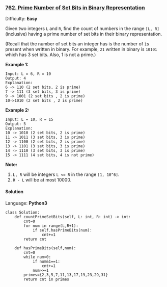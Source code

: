 ### [762\. Prime Number of Set Bits in Binary Representation](https://leetcode.com/problems/prime-number-of-set-bits-in-binary-representation/)

Difficulty: **Easy**


Given two integers `L` and `R`, find the count of numbers in the range `[L, R]` (inclusive) having a prime number of set bits in their binary representation.

(Recall that the number of set bits an integer has is the number of `1`s present when written in binary. For example, `21` written in binary is `10101` which has 3 set bits. Also, 1 is not a prime.)

**Example 1:**  

```
Input: L = 6, R = 10
Output: 4
Explanation:
6 -> 110 (2 set bits, 2 is prime)
7 -> 111 (3 set bits, 3 is prime)
9 -> 1001 (2 set bits , 2 is prime)
10->1010 (2 set bits , 2 is prime)
```

**Example 2:**  

```
Input: L = 10, R = 15
Output: 5
Explanation:
10 -> 1010 (2 set bits, 2 is prime)
11 -> 1011 (3 set bits, 3 is prime)
12 -> 1100 (2 set bits, 2 is prime)
13 -> 1101 (3 set bits, 3 is prime)
14 -> 1110 (3 set bits, 3 is prime)
15 -> 1111 (4 set bits, 4 is not prime)
```

**Note:**  

1.  `L, R` will be integers `L <= R` in the range `[1, 10^6]`.
2.  `R - L` will be at most 10000.


#### Solution

Language: **Python3**

```python3
class Solution:
    def countPrimeSetBits(self, L: int, R: int) -> int:
        cnt=0
        for num in range(L,R+1):
            if self.hasPrimeBits(num):
                cnt+=1
        return cnt
    
    def hasPrimeBits(self,num):
        cnt=0
        while num>0:
            if num&1==1:
                cnt+=1
            num>>=1
        primes={2,3,5,7,11,13,17,19,23,29,31}
        return cnt in primes
```
